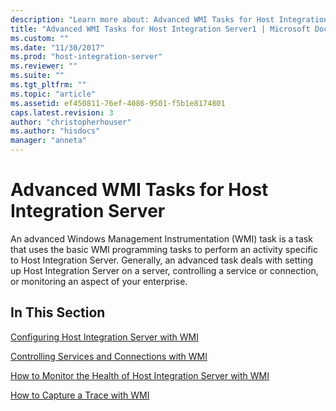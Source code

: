 ```yaml
---
description: "Learn more about: Advanced WMI Tasks for Host Integration Server"
title: "Advanced WMI Tasks for Host Integration Server1 | Microsoft Docs"
ms.custom: ""
ms.date: "11/30/2017"
ms.prod: "host-integration-server"
ms.reviewer: ""
ms.suite: ""
ms.tgt_pltfrm: ""
ms.topic: "article"
ms.assetid: ef450811-76ef-4086-9501-f5b1e8174801
caps.latest.revision: 3
author: "christopherhouser"
ms.author: "hisdocs"
manager: "anneta"
---
```

# Advanced WMI Tasks for Host Integration Server
An advanced Windows Management Instrumentation (WMI) task is a task that uses the basic WMI programming tasks to perform an activity specific to Host Integration Server. Generally, an advanced task deals with setting up Host Integration Server on a server, controlling a service or connection, or monitoring an aspect of your enterprise.  
  
## In This Section  
 [Configuring Host Integration Server with WMI](../core/configuring-host-integration-server-with-wmi2.md)  
  
 [Controlling Services and Connections with WMI](../core/controlling-services-and-connections-with-wmi1.md)  
  
 [How to Monitor the Health of Host Integration Server with WMI](../core/how-to-monitor-the-health-of-host-integration-server-with-wmi1.md)  
  
 [How to Capture a Trace with WMI](../core/how-to-capture-a-trace-with-wmi1.md)
